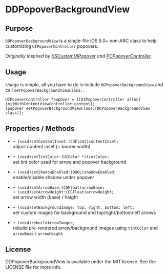 DDPopoverBackgroundView
==============


Purpose
--------------

`DDPopoverBackgroundView` is a single-file iOS 5.0+ non-ARC class to help customizing `UIPopoverController` popovers.

*Originally inspired by [KSCustomUIPopover](https://github.com/Scianski/KSCustomUIPopover) and [PCPopoverController](https://github.com/pcperini/PCPopoverController).*


Usage
--------------

Usage is simple, all you have to do is include `DDPopoverBackgroundView` and call `setPopoverBackgroundViewClass:`.

	UIPopoverController *popOver = [[UIPopoverController alloc] initWithContentViewController:content];
	[popOver setPopoverBackgroundViewClass:[DDPopoverBackgroundView class]];


Properties / Methods
--------------

 - `+ (void)setContentInset:(CGFloat)contentInset;`  
	adjust content inset (~ border width)

 - `+ (void)setTintColor:(UIColor *)tintColor;`  
	set tint color used for arrow and popover background

 - `+ (void)setShadowEnabled:(BOOL)shadowEnabled;`  
	enable/disable shadow under popover

 - `+ (void)setArrowBase:(CGFloat)arrowBase;`  
   `+ (void)setArrowHeight:(CGFloat)arrowHeight;`  
	set arrow width (base) / height

 - `+ (void)setBackgroundImage: top: right: bottom: left:`  
	set custom images for background and top/right/bottom/left arrows

 - `+ (void)rebuildArrowImages;`  
	rebuild pre-rendered arrow/background images using `tintColor` and `arrowBase` / `arrowHeight`


License
---------------

DDPopoverBackgroundView is available under the MIT license. See the LICENSE file for more info.
